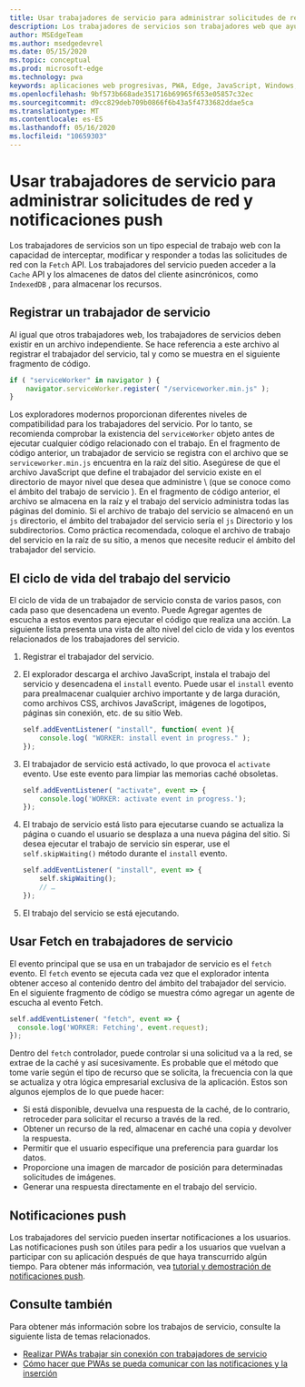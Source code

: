 ```yaml
---
title: Usar trabajadores de servicio para administrar solicitudes de red y notificaciones push
description: Los trabajadores de servicios son trabajadores web que ayudan a mejorar el rendimiento, responder a las diversas condiciones de la red y aumentar la conectividad con la aplicación Web.
author: MSEdgeTeam
ms.author: msedgedevrel
ms.date: 05/15/2020
ms.topic: conceptual
ms.prod: microsoft-edge
ms.technology: pwa
keywords: aplicaciones web progresivas, PWA, Edge, JavaScript, Windows, UWP, Microsoft Store
ms.openlocfilehash: 9bf573b668ade351716b69965f653e05857c32ec
ms.sourcegitcommit: d9cc829deb709b0866f6b43a5f4733682ddae5ca
ms.translationtype: MT
ms.contentlocale: es-ES
ms.lasthandoff: 05/16/2020
ms.locfileid: "10659303"
---
```

# Usar trabajadores de servicio para administrar solicitudes de red y notificaciones push

Los trabajadores de servicios son un tipo especial de trabajo web con la capacidad de interceptar, modificar y responder a todas las solicitudes de red con la `Fetch` API.  Los trabajadores del servicio pueden acceder a la `Cache` API y los almacenes de datos del cliente asincrónicos, como `IndexedDB` , para almacenar los recursos.  

## Registrar un trabajador de servicio  

Al igual que otros trabajadores web, los trabajadores de servicios deben existir en un archivo independiente. Se hace referencia a este archivo al registrar el trabajador del servicio, tal y como se muestra en el siguiente fragmento de código.  

```javascript
if ( "serviceWorker" in navigator ) {
    navigator.serviceWorker.register( "/serviceworker.min.js" );
}
```  

Los exploradores modernos proporcionan diferentes niveles de compatibilidad para los trabajadores del servicio. Por lo tanto, se recomienda comprobar la existencia del `serviceWorker` objeto antes de ejecutar cualquier código relacionado con el trabajo. En el fragmento de código anterior, un trabajador de servicio se registra con el archivo que se `serviceworker.min.js` encuentra en la raíz del sitio. Asegúrese de que el archivo JavaScript que define el trabajador del servicio existe en el directorio de mayor nivel que desea que administre \ (que se conoce como el ámbito del trabajo de servicio \).  En el fragmento de código anterior, el archivo se almacena en la raíz y el trabajo del servicio administra todas las páginas del dominio. Si el archivo de trabajo del servicio se almacenó en un `js` directorio, el ámbito del trabajador del servicio sería el `js` Directorio y los subdirectorios.  Como práctica recomendada, coloque el archivo de trabajo del servicio en la raíz de su sitio, a menos que necesite reducir el ámbito del trabajador del servicio.  

## El ciclo de vida del trabajo del servicio  

El ciclo de vida de un trabajador de servicio consta de varios pasos, con cada paso que desencadena un evento. Puede Agregar agentes de escucha a estos eventos para ejecutar el código que realiza una acción. La siguiente lista presenta una vista de alto nivel del ciclo de vida y los eventos relacionados de los trabajadores del servicio. 

1. Registrar el trabajador del servicio.  
1.  El explorador descarga el archivo JavaScript, instala el trabajo del servicio y desencadena el `install` evento. Puede usar el `install` evento para prealmacenar cualquier archivo importante y de larga duración, como archivos CSS, archivos JavaScript, imágenes de logotipos, páginas sin conexión, etc. de su sitio Web.  
    
    ```javascript
    self.addEventListener( "install", function( event ){
        console.log( "WORKER: install event in progress." );
    });
    ```  
    
1.  El trabajador de servicio está activado, lo que provoca el `activate` evento.  Use este evento para limpiar las memorias caché obsoletas.  
    
    ```javascript
    self.addEventListener( "activate", event => {
        console.log('WORKER: activate event in progress.');
    });
    ```  
    
1.  El trabajo de servicio está listo para ejecutarse cuando se actualiza la página o cuando el usuario se desplaza a una nueva página del sitio. Si desea ejecutar el trabajo de servicio sin esperar, use el `self.skipWaiting()` método durante el `install` evento.  
    
    ```javascript
    self.addEventListener( "install", event => {
        self.skipWaiting();
        // …
    });
    ```
    
1.  El trabajo del servicio se está ejecutando.     
    
## Usar Fetch en trabajadores de servicio  

El evento principal que se usa en un trabajador de servicio es el `fetch` evento.  El `fetch` evento se ejecuta cada vez que el explorador intenta obtener acceso al contenido dentro del ámbito del trabajador del servicio. En el siguiente fragmento de código se muestra cómo agregar un agente de escucha al evento Fetch.  

```javascript
self.addEventListener( "fetch", event => {
  console.log('WORKER: Fetching', event.request);
});
```  

Dentro del `fetch` controlador, puede controlar si una solicitud va a la red, se extrae de la caché y así sucesivamente.  Es probable que el método que tome varíe según el tipo de recurso que se solicita, la frecuencia con la que se actualiza y otra lógica empresarial exclusiva de la aplicación.  Estos son algunos ejemplos de lo que puede hacer:  

*   Si está disponible, devuelva una respuesta de la caché, de lo contrario, retroceder para solicitar el recurso a través de la red.  
*   Obtener un recurso de la red, almacenar en caché una copia y devolver la respuesta.
*   Permitir que el usuario especifique una preferencia para guardar los datos. 
*   Proporcione una imagen de marcador de posición para determinadas solicitudes de imágenes.  
*   Generar una respuesta directamente en el trabajo del servicio.  

## Notificaciones push  

Los trabajadores del servicio pueden insertar notificaciones a los usuarios. Las notificaciones push son útiles para pedir a los usuarios que vuelvan a participar con su aplicación después de que haya transcurrido algún tiempo. Para obtener más información, vea [tutorial y demostración de notificaciones push][AzurewebsitesWebpushdemo].  

## Consulte también  

Para obtener más información sobre los trabajos de servicio, consulte la siguiente lista de temas relacionados.  

*   [Realizar PWAs trabajar sin conexión con trabajadores de servicio][MDNPwasMakingOfflineServiceWorkers]  
*   [Cómo hacer que PWAs se pueda comunicar con las notificaciones y la inserción][MDNPwasMakeReengageablesingNotificationsPush]  

<!-- links -->  

[AzurewebsitesWebpushdemo]: https://webpushdemo.azurewebsites.net "Notificaciones de inserción en Web |  Demostraciones de Microsoft Edge"  

[MDNPwasMakingOfflineServiceWorkers]: https://developer.mozilla.org/docs/Web/Progressive_web_apps/Offline_Service_workers "Realizar PWAs trabajar sin conexión con trabajadores del servicio-PWAs | MDN"  
[MDNPwasMakeReengageablesingNotificationsPush]: https://developer.mozilla.org/docs/Web/Progressive_web_apps/Re-engageable_Notifications_Push "Cómo hacer que PWAs vuelva a estar habilitado usando las notificaciones y Push-PWAs | MDN"  

